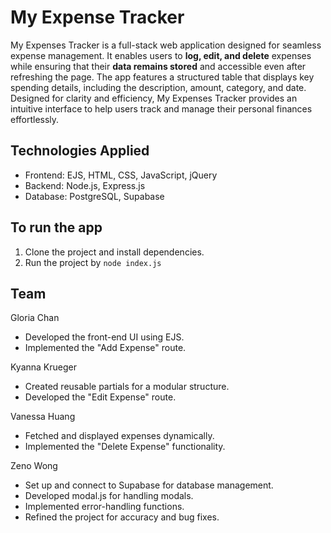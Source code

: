 # My Expense Tracker 
My Expenses Tracker is a full-stack web application designed for seamless expense management. It enables users to **log, edit, and delete** expenses while ensuring that their **data remains stored** and accessible even after refreshing the page. The app features a structured table that displays key spending details, including the description, amount, category, and date. Designed for clarity and efficiency, My Expenses Tracker provides an intuitive interface to help users track and manage their personal finances effortlessly.

## Technologies Applied
- Frontend: EJS, HTML, CSS, JavaScript, jQuery
- Backend: Node.js, Express.js
- Database: PostgreSQL, Supabase

## To run the app 
1. Clone the project and install dependencies.
2. Run the project by `node index.js`

## Team
Gloria Chan
- Developed the front-end UI using EJS.
- Implemented the "Add Expense" route.

Kyanna Krueger
- Created reusable partials for a modular structure.
- Developed the "Edit Expense" route.

Vanessa Huang
- Fetched and displayed expenses dynamically.
- Implemented the "Delete Expense" functionality.

Zeno Wong
- Set up and connect to Supabase for database management.
- Developed modal.js for handling modals.
- Implemented error-handling functions.
- Refined the project for accuracy and bug fixes.

